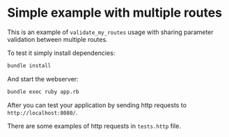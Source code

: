 # Simple example with multiple routes

This is an example of `validate_my_routes` usage with sharing parameter validation between
multiple routes.

To test it simply install dependencies:

```bash
bundle install
```

And start the webserver:

```bash
bundle exec ruby app.rb
```

After you can test your application by sending http requests to `http://localhost:8080/`.

There are some examples of http requests in `tests.http` file.
